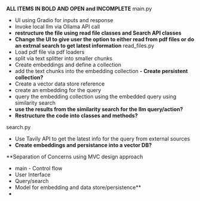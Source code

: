 **ALL ITEMS IN BOLD AND OPEN and INCOMPLETE**
main.py
- UI using Gradio for inputs and response
- Invoke local llm via Ollama API call
- **restructure the file using read file classes and Search API classes**
- **Change the UI to give user the option to either read from pdf files or do an extrnal search to get latest information**
read_files.py
- Load pdf file via pdf loaders
- split via text splitter into smaller chunks
- Create embeddings and define a collection
- add the text chunks into the embedding collection
**- Create persistent collection?**
- Create a vector data store reference
- create an embedding for the query
- query the embedding collection using the embedded query using similarity search
- **use the results from the similarity search for the llm query/action?**
- **Restructure the code into classes and methods?**

search.py
- Use Tavily API to get the latest info for the query from external sources
- **Create embeddings and persistance into a vector DB?**

**Separation of Concerns using MVC design approach
- main - Control flow
- User Interface
- Query/search 
- Model for embedding and data store/persistence**
- 
